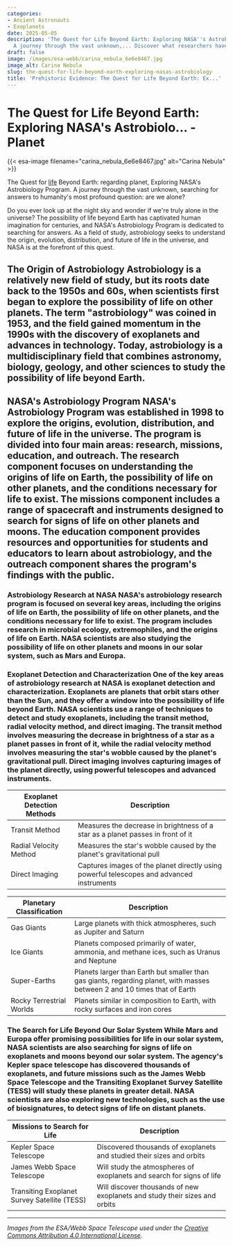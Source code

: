 ```yaml
---
categories:
- Ancient Astronauts
- Exoplanets
date: 2025-05-05
description: 'The Quest for Life Beyond Earth: Exploring NASA''s Astrobiology Program.
  A journey through the vast unknown,... Discover what researchers have found.'
draft: false
image: /images/esa-webb/carina_nebula_6e6e8467.jpg
image_alt: Carina Nebula
slug: the-quest-for-life-beyond-earth-exploring-nasas-astrobiology
title: 'Prehistoric Evidence: The Quest for Life Beyond Earth: Ex...'
---
```


# The Quest for Life Beyond Earth: Exploring NASA's Astrobiolo... - Planet
{{< esa-image filename="carina_nebula_6e6e8467.jpg" alt="Carina Nebula" >}}



The Quest for [life](/blog/astrobiology-nasa-quest-for-life-beyond-earth) Beyond Earth: regarding planet, Exploring NASA's Astrobiology Program. A journey through the vast unknown, searching for answers to humanity's most profound question: are we alone?

Do you ever look up at the night sky and wonder if we're truly alone in the universe? The possibility of life beyond Earth has captivated human imagination for centuries, and NASA's Astrobiology Program is dedicated to searching for answers. As a field of study, astrobiology seeks to understand the origin, evolution, distribution, and future of life in the universe, and NASA is at the forefront of this quest.

 ## The Origin of Astrobiology Astrobiology is a relatively new field of study, but its roots date back to the 1950s and 60s, when scientists first began to explore the possibility of life on other planets. The term "astrobiology" was coined in 1953, and the field gained momentum in the 1990s with the discovery of exoplanets and advances in technology. Today, astrobiology is a multidisciplinary field that combines astronomy, biology, geology, and other sciences to study the possibility of life beyond Earth.

 ## NASA's Astrobiology Program NASA's Astrobiology Program was established in 1998 to explore the origins, evolution, distribution, and future of life in the universe. The program is divided into four main areas: research, missions, education, and outreach. The research component focuses on understanding the origins of life on Earth, the possibility of life on other planets, and the conditions necessary for life to exist. The missions component includes a range of spacecraft and instruments designed to search for signs of life on other planets and moons. The education component provides resources and opportunities for students and educators to learn about astrobiology, and the outreach component shares the program's findings with the public.

 ### Astrobiology Research at NASA NASA's astrobiology research program is focused on several key areas, including the origins of life on Earth, the possibility of life on other planets, and the conditions necessary for life to exist. The program includes research in microbial ecology, extremophiles, and the origins of life on Earth. NASA scientists are also studying the possibility of life on other planets and moons in our solar system, such as Mars and Europa.

 ### Exoplanet Detection and Characterization One of the key areas of astrobiology research at NASA is exoplanet detection and characterization. Exoplanets are planets that orbit stars other than the Sun, and they offer a window into the possibility of life beyond Earth. NASA scientists use a range of techniques to detect and study exoplanets, including the transit method, radial velocity method, and direct imaging. The transit method involves measuring the decrease in brightness of a star as a planet passes in front of it, while the radial velocity method involves measuring the star's wobble caused by the planet's gravitational pull. Direct imaging involves capturing images of the planet directly, using powerful telescopes and advanced instruments.

 | **Exoplanet Detection Methods** | **Description** |
| --- | --- |
| Transit Method | Measures the decrease in brightness of a star as a planet passes in front of it |
| Radial Velocity Method | Measures the star's wobble caused by the planet's gravitational pull |
| Direct Imaging | Captures images of the planet directly using powerful telescopes and advanced instruments | ### Planetary Classification and Habitability Astrobiologists also study the classification and habitability of [exoplanets](/blog/exoplanets-and-the-search-for-life-beyond-our-solar-system/solar-system/) and [exoplanets](/blog/exoplanets-and-the-search-for-life-beyond-earth). Planets can be classified into different types, such as gas giants, ice giants, super-Earths, and rocky terrestrial worlds. The habitability of a planet depends on a range of factors, including its size, mass, composition, and distance from its star. NASA scientists use a range of criteria to determine the habitability of a planet, including its distance from the star, its size and mass, and the presence of liquid water.

 | **Planetary Classification** | **Description** |
| --- | --- |
| Gas Giants | Large planets with thick atmospheres, such as Jupiter and Saturn |
| Ice Giants | Planets composed primarily of water, ammonia, and methane ices, such as Uranus and Neptune |
| Super-Earths | Planets larger than Earth but smaller than gas giants, regarding planet, with masses between 2 and 10 times that of Earth |
| Rocky Terrestrial Worlds | Planets similar in composition to Earth, with rocky surfaces and iron cores | ### The Habitability of Mars and Europa Two of the most promising places to search for life in our solar system are Mars and Europa. Mars is a rocky planet with a thin atmosphere, regarding planet, and NASA's Curiosity rover has found evidence of ancient lakes and rivers on its surface. Europa, on the other hand, is a moon of Jupiter with a thick ice crust covering a liquid water ocean. NASA scientists believe that both Mars and Europa may have the necessary conditions for life to exist, and the agency is planning future missions to explore these destinations in greater detail.

 ### The Search for Life Beyond Our Solar System While Mars and Europa offer promising possibilities for life in our solar system, NASA scientists are also searching for signs of life on exoplanets and moons beyond our solar system. The agency's Kepler space telescope has discovered thousands of exoplanets, and future missions such as the James Webb Space Telescope and the Transiting Exoplanet Survey Satellite (TESS) will study these planets in greater detail. NASA scientists are also exploring new technologies, such as the use of biosignatures, to detect signs of life on distant planets.

 | **Missions to Search for Life** | **Description** |
| --- | --- |
| Kepler Space Telescope | Discovered thousands of exoplanets and studied their sizes and orbits |
| James Webb Space Telescope | Will study the atmospheres of exoplanets and search for signs of life |
| Transiting Exoplanet Survey Satellite (TESS) | Will discover thousands of new exoplanets and study their sizes and orbits | ### The Future of Astrobiology The search for life beyond Earth is a complex and challenging task, related to planet, but NASA's astrobiology program is making progress on several fronts. From the study of extremophiles on Earth to the search for biosignatures on distant planets, related to planet, NASA scientists are exploring a range of approaches to answer the question of whether we're alone in the universe. As new missions and technologies become available, we're likely to learn more about the possibility of life beyond Earth and the conditions necessary for life to exist.

---

*Images from the ESA/Webb Space Telescope used under the [Creative Commons Attribution 4.0 International License](https://creativecommons.org/licenses/by/4.0).*